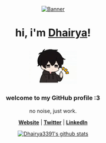 <p align="center">
  <a href="https://pow.dhairyaadroja3391.workers.dev/">
    <img src="banner.webp" alt="Banner" width="50%">
  </a>
</p>

<h1 align="center">hi, i'm <a href="https://pow.dhairyaadroja3391.workers.dev/">Dhairya</a>!</h1>
<p align="center">
  <a href="https://pow.dhairyaadroja3391.workers.dev/">
    <img src="profile.webp" alt="Dhairya3391" width="130">
  </a>
</p>
<h3 align="center">welcome to my GitHub profile :3</h3>

<p align="center">no noise, just work.</p>

<p align="center">
  <strong><a href="https://pow.dhairyaadroja3391.workers.dev/">Website</a></strong> |
  <strong><a href="https://x.com/AdrojaDhairya1">Twitter</a></strong> |
  <strong><a href="https://linkedin.com/in/dhiaryaadroja">LinkedIn</a></strong>
</p>

<p align="center">
  <a href="https://github.com/Dhairya3391"><img src="https://github-readme-stats.vercel.app/api?username=Dhairya3391&hide_border=true&show_icons=true" alt="Dhairya3391's github stats"></a>
</p>